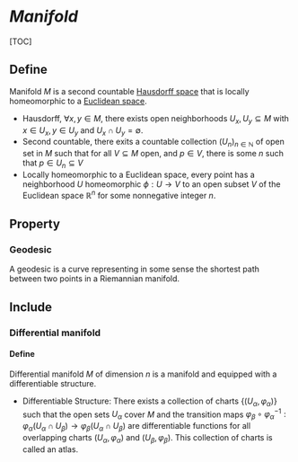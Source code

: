 # $Manifold$
[TOC]
## Define  
Manifold $M$ is a second countable [Hausdorff space](./Topological_Space.md) that is locally homeomorphic to a [Euclidean space](./Euclidean_Space.md).

- Hausdorff, $\forall x, y \in M$, there exists open neighborhoods $U_x, U_y \subseteq M$ with $x \in U_x, y \in U_y$ and $U_x \cap U_y = \emptyset$.   
- Second countable, there exits a countable collection $(U_n)_{n \in \mathbb N}$ of open set in $M$ such that for all $V \subseteq M$ open, and $p \in V$, there is some $n$ such that $p \in U_n \subseteq V$
- Locally homeomorphic to a Euclidean space, every point has a neighborhood $U$ homeomorphic $\phi: U \to V$ to an open subset $V$ of the Euclidean space $\mathbb R^n$ for some nonnegative integer $n$.

## Property

### Geodesic

A geodesic is a curve representing in some sense the shortest path between two points in a Riemannian manifold. 

## Include

### Differential manifold

#### Define

Differential manifold $M$ of dimension $n$ is a manifold and equipped with a differentiable structure.

- Differentiable Structure: There exists a collection of charts $\{(U_\alpha, \varphi_\alpha)\}$ such that the open sets $U_\alpha$ cover $M$ and the transition maps $\varphi_\beta\circ \varphi_\alpha^{-1}: \varphi_\alpha(U_\alpha \cap U_\beta) \to \varphi_\beta(U_\alpha \cap U_\beta)$ are differentiable functions for all overlapping charts $(U_\alpha, \varphi_\alpha)$ and $(U_\beta, \varphi_\beta)$. This collection of charts is called an atlas.